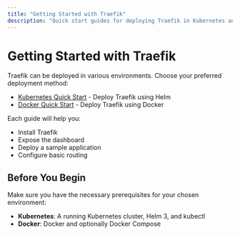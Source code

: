 ```yaml
---
title: "Getting Started with Traefik"
description: "Quick start guides for deploying Traefik in Kubernetes and Docker environments"
---
```


# Getting Started with Traefik

Traefik can be deployed in various environments. Choose your preferred deployment method:

- [Kubernetes Quick Start](./kubernetes.md) - Deploy Traefik using Helm
- [Docker Quick Start](./docker.md) - Deploy Traefik using Docker

Each guide will help you:

- Install Traefik
- Expose the dashboard
- Deploy a sample application
- Configure basic routing

## Before You Begin

Make sure you have the necessary prerequisites for your chosen environment:

- **Kubernetes**: A running Kubernetes cluster, Helm 3, and kubectl
- **Docker**: Docker and optionally Docker Compose
